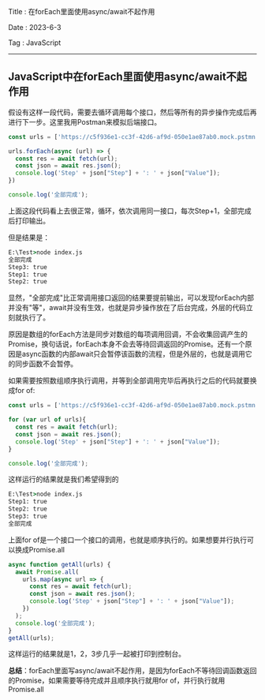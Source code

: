 Title : 在forEach里面使用async/await不起作用

Date : 2023-6-3

Tag : JavaScript

---

## JavaScript中在forEach里面使用async/await不起作用

假设有这样一段代码，需要去循环调用每个接口，然后等所有的异步操作完成后再进行下一步。这里我用Postman来模拟后端接口。

```javascript
const urls = ['https://c5f936e1-cc3f-42d6-af9d-050e1ae87ab0.mock.pstmn.io?Step=1', 'https://c5f936e1-cc3f-42d6-af9d-050e1ae87ab0.mock.pstmn.io?Step=2', 'https://c5f936e1-cc3f-42d6-af9d-050e1ae87ab0.mock.pstmn.io?Step=3'];

urls.forEach(async (url) => {
  const res = await fetch(url);
  const json = await res.json();
  console.log('Step' + json["Step"] + ': ' + json["Value"]);
})

console.log('全部完成');
```

上面这段代码看上去很正常，循环，依次调用同一接口，每次Step+1，全部完成后打印输出。

但是结果是：

```cmd
E:\Test>node index.js
全部完成
Step3: true
Step1: true
Step2: true
```

显然，"全部完成"比正常调用接口返回的结果要提前输出，可以发现forEach内部并没有"等"，await并没有生效，也就是异步操作放在了后台完成，外层的代码立刻就执行了。

原因是数组的forEach方法是同步对数组的每项调用回调，不会收集回调产生的Promise，换句话说，forEach本身不会去等待回调返回的Promise。还有一个原因是async函数的内部await只会暂停该函数的流程，但是外层的，也就是调用它的同步函数不会暂停。

如果需要按照数组顺序执行调用，并等到全部调用完毕后再执行之后的代码就要换成for of:

```javascript
const urls = ['https://c5f936e1-cc3f-42d6-af9d-050e1ae87ab0.mock.pstmn.io?Step=1', 'https://c5f936e1-cc3f-42d6-af9d-050e1ae87ab0.mock.pstmn.io?Step=2', 'https://c5f936e1-cc3f-42d6-af9d-050e1ae87ab0.mock.pstmn.io?Step=3'];

for (var url of urls){
  const res = await fetch(url);
  const json = await res.json();
  console.log('Step' + json["Step"] + ': ' + json["Value"]);
}

console.log('全部完成');
```

这样运行的结果就是我们希望得到的

```cmd
E:\Test>node index.js
Step1: true
Step2: true
Step3: true
全部完成
```

上面for of是一个接口一个接口的调用，也就是顺序执行的。如果想要并行执行可以换成Promise.all

```javascript
async function getAll(urls) {
  await Promise.all(
    urls.map(async url => {
      const res = await fetch(url);
      const json = await res.json();
      console.log('Step' + json["Step"] + ': ' + json["Value"]);
    })
  );
  console.log('全部完成');
}
getAll(urls);
```

这样运行的结果就是1，2，3步几乎一起被打印到控制台。

**总结**：forEach里面写async/await不起作用，是因为forEach不等待回调函数返回的Promise，如果需要等待完成并且顺序执行就用for of，并行执行就用Promise.all
